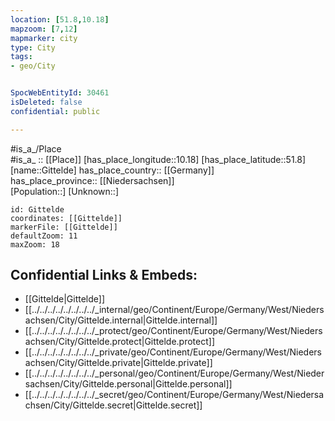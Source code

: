 ```yaml
---
location: [51.8,10.18] 
mapzoom: [7,12] 
mapmarker: city 
type: City
tags:
- geo/City


SpocWebEntityId: 30461
isDeleted: false
confidential: public

---
```

#is_a_/Place  
#is_a_ :: [[Place]] 
[has_place_longitude::10.18] 
[has_place_latitude::51.8] 
[name::Gittelde] 
has_place_country:: [[Germany]]  
has_place_province:: [[Niedersachsen]]  
[Population::] 
[Unknown::] 


```leaflet
id: Gittelde
coordinates: [[Gittelde]] 
markerFile: [[Gittelde]] 
defaultZoom: 11 
maxZoom: 18
```


## Confidential Links & Embeds: 
- [[Gittelde|Gittelde]]  
- [[../../../../../../../../_internal/geo/Continent/Europe/Germany/West/Niedersachsen/City/Gittelde.internal|Gittelde.internal]] 
- [[../../../../../../../../_protect/geo/Continent/Europe/Germany/West/Niedersachsen/City/Gittelde.protect|Gittelde.protect]] 
- [[../../../../../../../../_private/geo/Continent/Europe/Germany/West/Niedersachsen/City/Gittelde.private|Gittelde.private]] 
- [[../../../../../../../../_personal/geo/Continent/Europe/Germany/West/Niedersachsen/City/Gittelde.personal|Gittelde.personal]] 
- [[../../../../../../../../_secret/geo/Continent/Europe/Germany/West/Niedersachsen/City/Gittelde.secret|Gittelde.secret]] 
